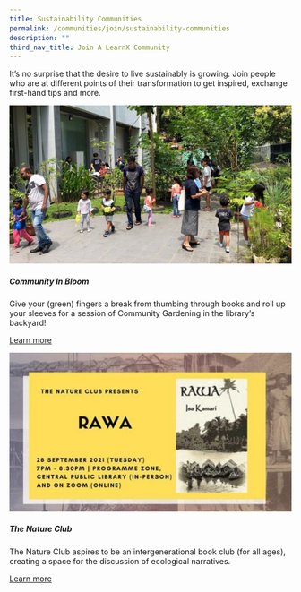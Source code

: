 ```yaml
---
title: Sustainability Communities
permalink: /communities/join/sustainability-communities
description: ""
third_nav_title: Join A LearnX Community
---
```

It’s no surprise that the desire to live sustainably is growing. Join people who are at different points of their transformation to get inspired, exchange first-hand tips and more.

<div class="row is-multiline">
  <div class="col is-half-tablet padding--bottom--lg">
    <img src="/images/communities-sustainbility-1.jpg" alt="Community In Bloom">
    <div class="margin--top--lg">
      <h5 class="margin--top--md margin--bottom--md"><b>Community In Bloom</b></h5>
      <p class="margin--top--md margin--bottom--md">Give your (green) fingers a break from thumbing through books and roll up your sleeves for a session of Community Gardening in the library’s backyard!</p>
      <p class="margin--top--md margin--bottom--md"><a href="#">Learn more</a></p>
    </div>
  </div>
  <div class="col is-half-tablet padding--bottom--lg">
    <img src="/images/communities-sustainbility-2.jpg" alt="The Nature Club">
    <div class="margin--top--lg">
      <h5 class="margin--top--md margin--bottom--md"><b>The Nature Club</b></h5>
      <p class="margin--top--md margin--bottom--md">The Nature Club aspires to be an intergenerational book club (for all ages), creating a space for the discussion of ecological narratives.</p>
      <p class="margin--top--md margin--bottom--md"><a href="#">Learn more</a></p>
    </div>
  </div>
</div>